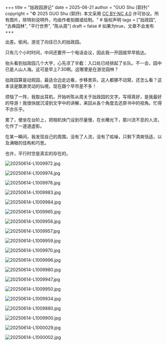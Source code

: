 +++
title = "拙政园游记"
date = 2025-06-21
author = "GUO Shu (郭抒)"
copyright = "© 2025 GUO Shu (郭抒). 本文采用 [CC BY-NC 4.0](https://creativecommons.org/licenses/by-nc/4.0/) 许可协议。所有图片，除特别说明外，均由作者拍摄或绘制。"  # 版权声明
tags = ["拙政园", "古典园林", "平行世界", "陈从周"]
draft = false  # 如果为true，文章不会发布
+++

出差。偷闲。游览了向往已久的拙政园。

只有几个小时时间，中间还要开一个电话会议，因此我一开园就早早抵达。

抬头看到拙政园几个大字，心先凉了半截：入口处已经排起了长队。不一会，园中已是人山人海。这可是早上7:30啊。这哪里是在游览园林？

拙政园算是动观园，最适合边走边看，步移景异。这人都挪不动窝，还怎么看？这本该是飘渺灵动的仙境，现在跟个早市差不多！

烦恼了一阵，我取出耳机，开始听陈从周关于拙政园的文字。写得真好，是我最好的导游！我很快就沉浸到文字中的讲解，来回从各个角度去还原书中的视角。忙得不亦乐乎。

累了，便坐在台阶上，把相机快门设到尽量慢，在长曝光下，那川流不息的人流，化作了一道道虚影。

在某一瞬间，我发现自己的周围，没有了人流，没有了呱噪，只剩下清爽恬适，以及满眼的佳构和巧思。

也许，平行时空是真实的存在的。



![20250614-L1009972.jpg](/images/2025-06-14-zhuozhengyuan/20250614-L1009972.jpg)

![20250614-L1009974.jpg](/images/2025-06-14-zhuozhengyuan/20250614-L1009974.jpg)

![20250614-L1009978.jpg](/images/2025-06-14-zhuozhengyuan/20250614-L1009978.jpg)

![20250614-L1009983.jpg](/images/2025-06-14-zhuozhengyuan/20250614-L1009983.jpg)

![20250614-L1009984.jpg](/images/2025-06-14-zhuozhengyuan/20250614-L1009984.jpg)

![20250614-L1009965.jpg](/images/2025-06-14-zhuozhengyuan/20250614-L1009965.jpg)

![20250614-L1009956.jpg](/images/2025-06-14-zhuozhengyuan/20250614-L1009956.jpg)

![20250614-L1009957.jpg](/images/2025-06-14-zhuozhengyuan/20250614-L1009957.jpg)

![20250614-L1009959.jpg](/images/2025-06-14-zhuozhengyuan/20250614-L1009959.jpg)

![20250614-L1009970.jpg](/images/2025-06-14-zhuozhengyuan/20250614-L1009970.jpg)

![20250614-L1009996.jpg](/images/2025-06-14-zhuozhengyuan/20250614-L1009996.jpg)

![20250614-L1009980.jpg](/images/2025-06-14-zhuozhengyuan/20250614-L1009980.jpg)

![20250614-L1009947.jpg](/images/2025-06-14-zhuozhengyuan/20250614-L1009947.jpg)

![20250614-L1009950.jpg](/images/2025-06-14-zhuozhengyuan/20250614-L1009950.jpg)

![20250614-L1009934.jpg](/images/2025-06-14-zhuozhengyuan/20250614-L1009934.jpg)

![20250614-L1009880.jpg](/images/2025-06-14-zhuozhengyuan/20250614-L1009880.jpg)

![20250614-L1009900.jpg](/images/2025-06-14-zhuozhengyuan/20250614-L1009900.jpg)

![20250614-L1000029.jpg](/images/2025-06-14-zhuozhengyuan/20250614-L1000029.jpg)

![20250614-L1000002.jpg](/images/2025-06-14-zhuozhengyuan/20250614-L1000002.jpg)
